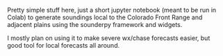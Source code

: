 Pretty simple stuff here, just a short jupyter notebook (meant to be run in Colab) to generate soundings local to the Colorado Front Range and adjacent plains using the sounderpy framework and widgets.

I mostly plan on using it to make severe wx/chase forecasts easier, but good tool for local forecasts all around. 
